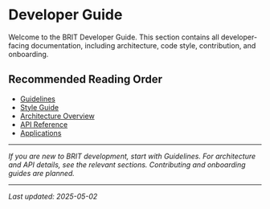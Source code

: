 # Developer Guide

Welcome to the BRIT Developer Guide. This section contains all developer-facing documentation, including architecture, code style, contribution, and onboarding.

## Recommended Reading Order
- [Guidelines](guidelines.md)
- [Style Guide](style_guide.md)
- [Architecture Overview](architecture.md)
- [API Reference](api.md)
- [Applications](applications.md)

---

*If you are new to BRIT development, start with Guidelines. For architecture and API details, see the relevant sections. Contributing and onboarding guides are planned.*

---

*Last updated: 2025-05-02*
